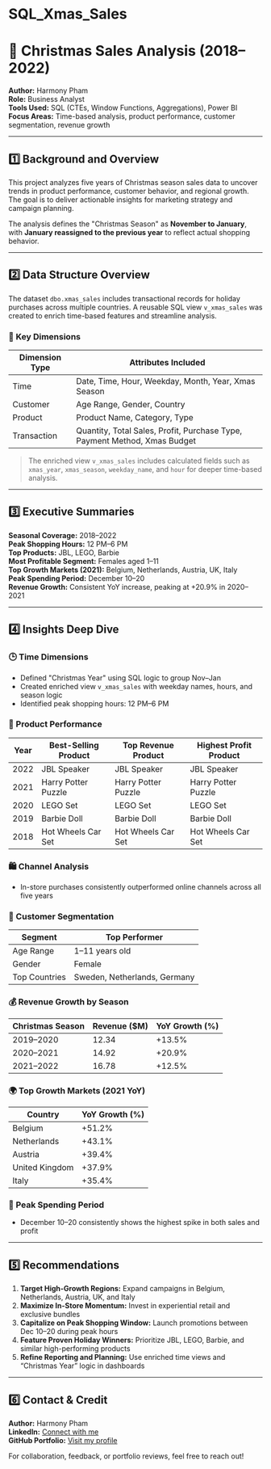 # SQL_Xmas_Sales

# 🎄 Christmas Sales Analysis (2018–2022)

**Author:** Harmony Pham  
**Role:** Business Analyst  
**Tools Used:** SQL (CTEs, Window Functions, Aggregations), Power BI  
**Focus Areas:** Time-based analysis, product performance, customer segmentation, revenue growth

---

## 1️⃣ Background and Overview

This project analyzes five years of Christmas season sales data to uncover trends in product performance, customer behavior, and regional growth. The goal is to deliver actionable insights for marketing strategy and campaign planning.

The analysis defines the "Christmas Season" as **November to January**, with **January reassigned to the previous year** to reflect actual shopping behavior.

---

## 2️⃣ Data Structure Overview

The dataset `dbo.xmas_sales` includes transactional records for holiday purchases across multiple countries. A reusable SQL view `v_xmas_sales` was created to enrich time-based features and streamline analysis.

### 📁 Key Dimensions

| Dimension Type     | Attributes Included                                      |
|--------------------|----------------------------------------------------------|
| Time               | Date, Time, Hour, Weekday, Month, Year, Xmas Season      |
| Customer           | Age Range, Gender, Country                               |
| Product            | Product Name, Category, Type                             |
| Transaction        | Quantity, Total Sales, Profit, Purchase Type, Payment Method, Xmas Budget |

> The enriched view `v_xmas_sales` includes calculated fields such as `xmas_year`, `xmas_season`, `weekday_name`, and `hour` for deeper time-based analysis.

---

## 3️⃣ Executive Summaries

**Seasonal Coverage:** 2018–2022  
**Peak Shopping Hours:** 12 PM–6 PM  
**Top Products:** JBL, LEGO, Barbie  
**Most Profitable Segment:** Females aged 1–11  
**Top Growth Markets (2021):** Belgium, Netherlands, Austria, UK, Italy  
**Peak Spending Period:** December 10–20  
**Revenue Growth:** Consistent YoY increase, peaking at +20.9% in 2020–2021

---

## 4️⃣ Insights Deep Dive

### 🕒 Time Dimensions
- Defined "Christmas Year" using SQL logic to group Nov–Jan
- Created enriched view `v_xmas_sales` with weekday names, hours, and season logic
- Identified peak shopping hours: 12 PM–6 PM

### 🧸 Product Performance

| Year | Best-Selling Product | Top Revenue Product | Highest Profit Product |
|------|----------------------|---------------------|------------------------|
| 2022 | JBL Speaker          | JBL Speaker         | JBL Speaker            |
| 2021 | Harry Potter Puzzle  | Harry Potter Puzzle | Harry Potter Puzzle    |
| 2020 | LEGO Set             | LEGO Set            | LEGO Set               |
| 2019 | Barbie Doll          | Barbie Doll         | Barbie Doll            |
| 2018 | Hot Wheels Car Set   | Hot Wheels Car Set  | Hot Wheels Car Set     |

### 🛍️ Channel Analysis
- In-store purchases consistently outperformed online channels across all five years

### 👥 Customer Segmentation

| Segment        | Top Performer |
|----------------|----------------|
| Age Range      | 1–11 years old |
| Gender         | Female         |
| Top Countries  | Sweden, Netherlands, Germany |

### 💰 Revenue Growth by Season

| Christmas Season | Revenue ($M) | YoY Growth (%) |
|------------------|--------------|----------------|
| 2019–2020        | 12.34        | +13.5%         |
| 2020–2021        | 14.92        | +20.9%         |
| 2021–2022        | 16.78        | +12.5%         |

### 🌍 Top Growth Markets (2021 YoY)

| Country        | YoY Growth (%) |
|----------------|----------------|
| Belgium        | +51.2%         |
| Netherlands    | +43.1%         |
| Austria        | +39.4%         |
| United Kingdom | +37.9%         |
| Italy          | +35.4%         |

### 📅 Peak Spending Period
- December 10–20 consistently shows the highest spike in both sales and profit

---

## 5️⃣ Recommendations

1. **Target High-Growth Regions:** Expand campaigns in Belgium, Netherlands, Austria, UK, and Italy
2. **Maximize In-Store Momentum:** Invest in experiential retail and exclusive bundles
3. **Capitalize on Peak Shopping Window:** Launch promotions between Dec 10–20 during peak hours
4. **Feature Proven Holiday Winners:** Prioritize JBL, LEGO, Barbie, and similar high-performing products
5. **Refine Reporting and Planning:** Use enriched time views and “Christmas Year” logic in dashboards

---

## 6️⃣ Contact & Credit

**Author:** Harmony Pham  
**LinkedIn:** [Connect with me](https://www.linkedin.com/in/harmony-pham-362193235/)  
**GitHub Portfolio:** [Visit my profile](https://github.com/Harmonypham0111279)  

For collaboration, feedback, or portfolio reviews, feel free to reach out!


